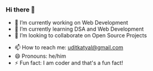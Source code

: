 ### Hi there 👋

<!--
**uditkatyal/uditkatyal** is a ✨ _special_ ✨ repository because its `README.md` (this file) appears on your GitHub profile.

Here are some ideas to get you started:
-->

- 🔭 I’m currently working on Web Development
- 🌱 I’m currently learning DSA and Web Development
- 👯 I’m looking to collaborate on Open Source Projects
<!-- - 🤔 I’m looking for help with ... -->
<!-- - 💬 Ask me about  -->
- 📫 How to reach me: uditkatyal@gmail.com
- 😄 Pronouns: he/him
- ⚡ Fun fact: I am coder and that's a fun fact!

